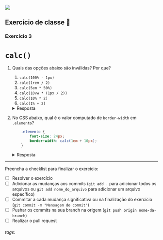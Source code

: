 ![](https://i.imgur.com/xG74tOh.png)

## Exercício de classe 🏫

### Exercício 3

# `calc()`

1. Quais das opções abaixo são inválidas? Por que?

    1. `calc(100% - 1px)`
    2. `calc(1rem / 2)`
    3. `calc(5em * 50%)`
    4. `calc(10vw * (1px / 2))`
    5. `calc(10% * 2)`
    6. `calc(1% + 2)`

    <details><summary>Resposta</summary> 3, 4 e 6, por causa das <a href="https://apresentacao-css-avancado-responsividade.netlify.app/#/normal/35/0">regras de uso de operadores aritiméticos</a></details>

2. No CSS abaixo, qual é o valor computado de `border-width` em `.elemento`?

    ```css
        .elemento {
            font-size: 24px;
            border-width: calc(1em + 10px);
        }
    ```

    <details><summary>Resposta</summary> <code>34px</code>, porque <code>1em</code> vale <code>24px</code></details>

---

Preencha a checklist para finalizar o exercício:

- [ ] Resolver o exercício
- [ ] Adicionar as mudanças aos commits (`git add .` para adicionar todos os arquivos ou `git add nome_do_arquivo` para adicionar um arquivo específico)
- [ ] Commitar a cada mudança significativa ou na finalização do exercício (`git commit -m "Mensagem do commit"`)
- [ ] Pushar os commits na sua branch na origem (`git push origin nome-da-branch`)
- [ ] Realizar o pull request

###### tags: 
